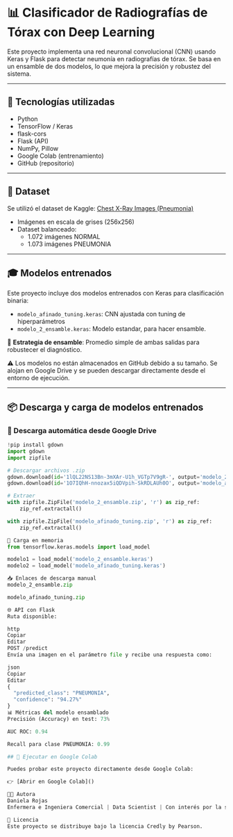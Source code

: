 # 📊 Clasificador de Radiografías de Tórax con Deep Learning

Este proyecto implementa una red neuronal convolucional (CNN) usando Keras y Flask para detectar neumonía en radiografías de tórax. Se basa en un ensamble de dos modelos, lo que mejora la precisión y robustez del sistema.

---

## 🔧 Tecnologías utilizadas

- Python  
- TensorFlow / Keras
- flask-cors
- Flask (API)  
- NumPy, Pillow  
- Google Colab (entrenamiento)  
- GitHub (repositorio)

---

## 📂 Dataset

Se utilizó el dataset de Kaggle: [Chest X-Ray Images (Pneumonia)](https://www.kaggle.com/paultimothymooney/chest-xray-pneumonia)

- Imágenes en escala de grises (256x256)
- Dataset balanceado:  
  - 1.072 imágenes NORMAL  
  - 1.073 imágenes PNEUMONIA

---

## 🎓 Modelos entrenados

Este proyecto incluye dos modelos entrenados con Keras para clasificación binaria:

- `modelo_afinado_tuning.keras`: CNN ajustada con tuning de hiperparámetros  
- `modelo_2_ensamble.keras`: Modelo estandar, para hacer ensamble.  

📌 **Estrategia de ensamble**: Promedio simple de ambas salidas para robustecer el diagnóstico.

⚠️ Los modelos no están almacenados en GitHub debido a su tamaño. Se alojan en Google Drive y se pueden descargar directamente desde el entorno de ejecución.

---

## 📦 Descarga y carga de modelos entrenados

### 🔽 Descarga automática desde Google Drive

```python
!pip install gdown
import gdown
import zipfile

# Descargar archivos .zip
gdown.download(id='1lQL22NS13Bn-3mXAr-U1h_VGTp7V9gR-', output='modelo_2_ensamble.zip', quiet=False)
gdown.download(id='1O7IQhH-nnozax5iQDVpih-SkRDLAUh0O', output='modelo_afinado_tuning.zip', quiet=False)

# Extraer
with zipfile.ZipFile('modelo_2_ensamble.zip', 'r') as zip_ref:
    zip_ref.extractall()

with zipfile.ZipFile('modelo_afinado_tuning.zip', 'r') as zip_ref:
    zip_ref.extractall()

🧠 Carga en memoria
from tensorflow.keras.models import load_model

modelo1 = load_model('modelo_2_ensamble.keras')
modelo2 = load_model('modelo_afinado_tuning.keras')

📥 Enlaces de descarga manual
modelo_2_ensamble.zip

modelo_afinado_tuning.zip

🌐 API con Flask
Ruta disponible:

http
Copiar
Editar
POST /predict
Envía una imagen en el parámetro file y recibe una respuesta como:

json
Copiar
Editar
{
  "predicted_class": "PNEUMONIA",
  "confidence": "94.27%"
}
📊 Métricas del modelo ensamblado
Precisión (Accuracy) en test: 73%

AUC ROC: 0.94

Recall para clase PNEUMONIA: 0.99

## 🧪 Ejecutar en Google Colab

Puedes probar este proyecto directamente desde Google Colab:

👉 [Abrir en Google Colab]()

👩‍💼 Autora
Daniela Rojas
Enfermera e Ingeniera Comercial | Data Scientist | Con interés por la salud digital y la inteligencia artificial aplicada a medicina.

📃 Licencia
Este proyecto se distribuye bajo la licencia Credly by Pearson.
